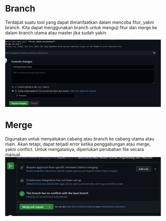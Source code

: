 # Branch
Terdapat suatu tool yang dapat dimanfaatkan dalam mencoba fitur, yakni branch. Kita dapat menggunakan branch untuk menguji fitur dan merge ke dalam branch utama atau master jika sudah yakin.  

![create_new_branch](ss6.png)  
# Merge
Digunakan untuk menyatukan cabang atau branch ke cabang utama atau main. Akan tetapi, dapat terjadi error ketika penggabungan atau merge, yakni conflict. Untuk mengatasiya, diperlukan perubahan file secara manual.  
![Merge](ss7.png)